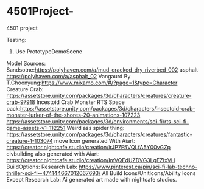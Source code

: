 # 4501Project-
 4501 project

Testing:

1. Use PrototypeDemoScene


Model Sources:
Sandsotne:https://polyhaven.com/a/mud_cracked_dry_riverbed_002
asphalt
https://polyhaven.com/a/asphalt_02
Vangaurd By T.Choonyung:https://www.mixamo.com/#/?page=1&type=Character
Creature Crab:
https://assetstore.unity.com/packages/3d/characters/creatures/creature-crab-97918
Incestoid Crab Monster
RTS Space pack:https://assetstore.unity.com/packages/3d/characters/insectoid-crab-monster-lurker-of-the-shores-20-animations-107223
https://assetstore.unity.com/packages/3d/environments/sci-fi/rts-sci-fi-game-assets-v1-112251
Weird ass spider thing:
https://assetstore.unity.com/packages/3d/characters/creatures/fantastic-creature-1-103074
move Icon generated With Aiart:
https://creator.nightcafe.studio/creation/irJP7F5VQLfA5Y00vGZp
civbuilding also generated with Aiart:
https://creator.nightcafe.studio/creation/ImVQEdUZDVG3LgEZIxVH
BuildOptions: Research Lab:
https://www.pinterest.ca/pin/sci-fi-lab-techno-thriller-sci-fi--474144667012067693/
All Build Icons/UnitIcons/Ability Icons Except Research Lab:
Ai generated art made with nightcafe studios.

